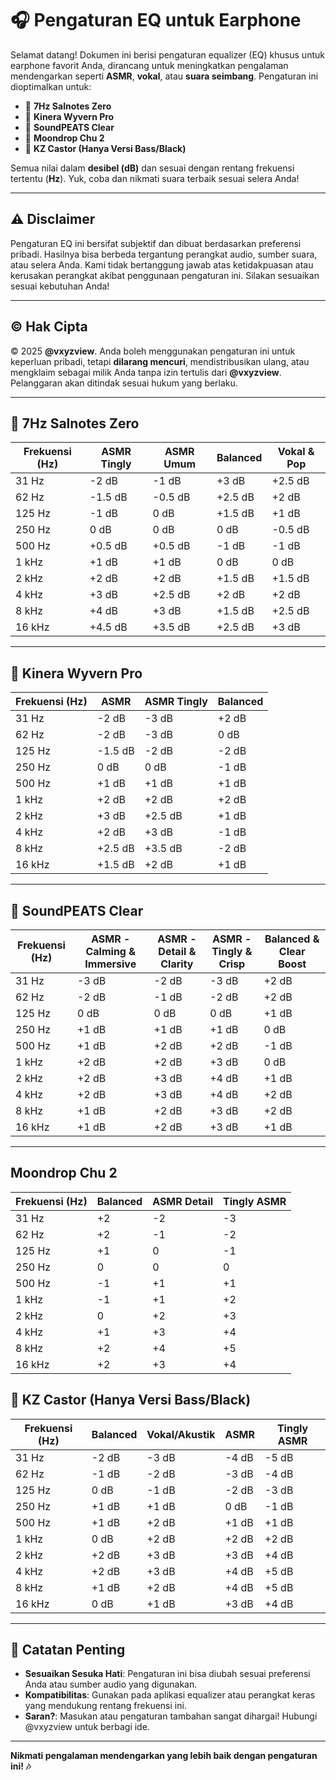 # 🎧 Pengaturan EQ untuk Earphone

Selamat datang! Dokumen ini berisi pengaturan equalizer (EQ) khusus untuk earphone favorit Anda, dirancang untuk meningkatkan pengalaman mendengarkan seperti **ASMR**, **vokal**, atau **suara seimbang**. Pengaturan ini dioptimalkan untuk:

- 🎵 **7Hz Salnotes Zero**  
- 🎵 **Kinera Wyvern Pro**  
- 🎵 **SoundPEATS Clear**
- 🎵 **Moondrop Chu 2**
- 🎵 **KZ Castor (Hanya Versi Bass/Black)**  

Semua nilai dalam **desibel (dB)** dan sesuai dengan rentang frekuensi tertentu (**Hz**). Yuk, coba dan nikmati suara terbaik sesuai selera Anda!  

---

## ⚠️ Disclaimer

Pengaturan EQ ini bersifat subjektif dan dibuat berdasarkan preferensi pribadi. Hasilnya bisa berbeda tergantung perangkat audio, sumber suara, atau selera Anda. Kami tidak bertanggung jawab atas ketidakpuasan atau kerusakan perangkat akibat penggunaan pengaturan ini. Silakan sesuaikan sesuai kebutuhan Anda!  

---

## © Hak Cipta

© 2025 **@vxyzview**. Anda boleh menggunakan pengaturan ini untuk keperluan pribadi, tetapi **dilarang mencuri**, mendistribusikan ulang, atau mengklaim sebagai milik Anda tanpa izin tertulis dari **@vxyzview**. Pelanggaran akan ditindak sesuai hukum yang berlaku.  

---

## 🎵 7Hz Salnotes Zero

| Frekuensi (Hz) | ASMR Tingly | ASMR Umum | Balanced | Vokal & Pop |
|----------------|-------------|-----------|-------------|-------------|
| 31 Hz         | -2 dB       | -1 dB     | +3 dB       | +2.5 dB     |
| 62 Hz         | -1.5 dB     | -0.5 dB   | +2.5 dB     | +2 dB       |
| 125 Hz        | -1 dB       | 0 dB      | +1.5 dB     | +1 dB       |
| 250 Hz        | 0 dB        | 0 dB      | 0 dB        | -0.5 dB     |
| 500 Hz        | +0.5 dB     | +0.5 dB   | -1 dB       | -1 dB       |
| 1 kHz         | +1 dB       | +1 dB     | 0 dB        | 0 dB        |
| 2 kHz         | +2 dB       | +2 dB     | +1.5 dB     | +1.5 dB     |
| 4 kHz         | +3 dB       | +2.5 dB   | +2 dB       | +2 dB       |
| 8 kHz         | +4 dB       | +3 dB     | +1.5 dB     | +2.5 dB     |
| 16 kHz        | +4.5 dB     | +3.5 dB   | +2.5 dB     | +3 dB       |

---

## 🎵 Kinera Wyvern Pro

| Frekuensi (Hz) | ASMR | ASMR Tingly | Balanced |
|----------------|-----------|------------------|------------------|
| 31 Hz         | -2 dB     | -3 dB            | +2 dB            |
| 62 Hz         | -2 dB     | -3 dB            | 0 dB             |
| 125 Hz        | -1.5 dB   | -2 dB            | -2 dB            |
| 250 Hz        | 0 dB      | 0 dB             | -1 dB            |
| 500 Hz        | +1 dB     | +1 dB            | +1 dB            |
| 1 kHz         | +2 dB     | +2 dB            | +2 dB            |
| 2 kHz         | +3 dB     | +2.5 dB          | +1 dB            |
| 4 kHz         | +2 dB     | +3 dB            | -1 dB            |
| 8 kHz         | +2.5 dB   | +3.5 dB          | -2 dB            |
| 16 kHz        | +1.5 dB   | +2 dB            | +1 dB            |

---

## 🎵 SoundPEATS Clear

| Frekuensi (Hz) | ASMR - Calming & Immersive | ASMR - Detail & Clarity | ASMR - Tingly & Crisp | Balanced & Clear Boost |
|----------------|----------------------------|-------------------------|-----------------------|-------------------------|
| 31 Hz         | -3 dB                      | -2 dB                   | -3 dB                 | +2 dB                   |
| 62 Hz         | -2 dB                      | -1 dB                   | -2 dB                 | +2 dB                   |
| 125 Hz        | 0 dB                       | 0 dB                    | 0 dB                  | +1 dB                   |
| 250 Hz        | +1 dB                      | +1 dB                   | +1 dB                 | 0 dB                    |
| 500 Hz        | +1 dB                      | +2 dB                   | +2 dB                 | -1 dB                   |
| 1 kHz         | +2 dB                      | +2 dB                   | +3 dB                 | 0 dB                    |
| 2 kHz         | +2 dB                      | +3 dB                   | +4 dB                 | +1 dB                   |
| 4 kHz         | +2 dB                      | +3 dB                   | +4 dB                 | +2 dB                   |
| 8 kHz         | +1 dB                      | +2 dB                   | +3 dB                 | +2 dB                   |
| 16 kHz        | +1 dB                      | +2 dB                   | +3 dB                 | +1 dB                   |

---

## Moondrop Chu 2 

| Frekuensi (Hz) | Balanced | ASMR Detail | Tingly ASMR |
|-----------|-----------|-------------|-------------|
| 31 Hz     |   +2      |     -2      |     -3      |
| 62 Hz     |   +2      |     -1      |     -2      |
| 125 Hz    |   +1      |      0      |     -1      |
| 250 Hz    |    0      |      0      |      0      |
| 500 Hz    |   -1      |     +1      |     +1      |
| 1 kHz     |   -1      |     +1      |     +2      |
| 2 kHz     |    0      |     +2      |     +3      |
| 4 kHz     |   +1      |     +3      |     +4      |
| 8 kHz     |   +2      |     +4      |     +5      |
| 16 kHz    |   +2      |     +3      |     +4      |

## 🎵 KZ Castor (Hanya Versi Bass/Black)

| Frekuensi (Hz) | Balanced | Vokal/Akustik | ASMR | Tingly ASMR |
|----------------|----------|---------------|------|-------------|
| 31 Hz         | -2 dB    | -3 dB         | -4 dB| -5 dB       |
| 62 Hz         | -1 dB    | -2 dB         | -3 dB| -4 dB       |
| 125 Hz        | 0 dB     | -1 dB         | -2 dB| -3 dB       |
| 250 Hz        | +1 dB    | +1 dB         | 0 dB | -1 dB       |
| 500 Hz        | +1 dB    | +2 dB         | +1 dB| +1 dB       |
| 1 kHz         | 0 dB     | +2 dB         | +2 dB| +2 dB       |
| 2 kHz         | +2 dB    | +3 dB         | +3 dB| +4 dB       |
| 4 kHz         | +2 dB    | +3 dB         | +4 dB| +5 dB       |
| 8 kHz         | +1 dB    | +2 dB         | +4 dB| +5 dB       |
| 16 kHz        | 0 dB     | +1 dB         | +3 dB| +4 dB       |

---

## 📝 Catatan Penting
- **Sesuaikan Sesuka Hati**: Pengaturan ini bisa diubah sesuai preferensi Anda atau sumber audio yang digunakan.  
- **Kompatibilitas**: Gunakan pada aplikasi equalizer atau perangkat keras yang mendukung rentang frekuensi ini.  
- **Saran?**: Masukan atau pengaturan tambahan sangat dihargai! Hubungi @vxyzview untuk berbagi ide.  

---

**Nikmati pengalaman mendengarkan yang lebih baik dengan pengaturan ini! 🎶**
